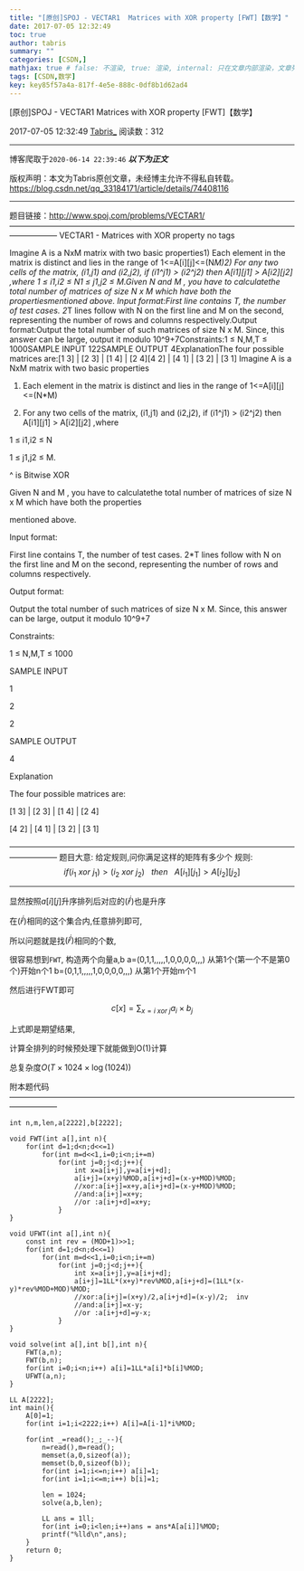 ```yaml
---
title: "[原创]SPOJ - VECTAR1  Matrices with XOR property [FWT]【数学】"
date: 2017-07-05 12:32:49
toc: true
author: tabris
summary: ""
categories: [CSDN,]
mathjax: true # false: 不渲染, true: 渲染, internal: 只在文章内部渲染，文章列表中不渲染
tags: [CSDN,数学]
key: key85f57a4a-817f-4e5e-888c-0df8b1d62ad4
---
```


[原创]SPOJ - VECTAR1  Matrices with XOR property [FWT]【数学】

2017-07-05 12:32:49  [Tabris_](https://me.csdn.net/qq_33184171) 阅读数：312

---

博客爬取于`2020-06-14 22:39:46`
***以下为正文***

版权声明：本文为Tabris原创文章，未经博主允许不得私自转载。
https://blog.csdn.net/qq_33184171/article/details/74408116

<!-- more -->

---

题目链接：http://www.spoj.com/problems/VECTAR1/
——————————————————————————————————————————
VECTAR1 - Matrices with XOR property
no tags


Imagine A is a NxM matrix with two basic properties1) Each element in the matrix is distinct and lies in the range of 1<=A[i][j]<=(N*M)2) For any two cells of the matrix, (i1,j1) and (i2,j2), if (i1^j1) > (i2^j2) then A[i1][j1] > A[i2][j2] ,where 1 ≤ i1,i2 ≤ N1 ≤ j1,j2 ≤ M.Given N and M , you have to calculatethe total number of matrices of size N x M which have both the propertiesmentioned above.  Input format:First line contains T, the number of test cases. 2*T lines follow with N on the first line and M on the second, representing the number of rows and columns respectively.Output format:Output the total number of such matrices of size N x M. Since, this answer can be large, output it modulo 10^9+7Constraints:1 ≤ N,M,T ≤ 1000SAMPLE INPUT 122SAMPLE OUTPUT 4ExplanationThe four possible matrices are:[1 3] | [2 3] | [1 4] | [2 4][4 2] | [4 1] | [3 2] | [3 1]
Imagine A is a NxM matrix with two basic properties



1) Each element in the matrix is distinct and lies in the range of 1<=A[i][j]<=(N*M)

2) For any two cells of the matrix, (i1,j1) and (i2,j2), if (i1^j1) > (i2^j2) then A[i1][j1] > A[i2][j2] ,where

1 ≤ i1,i2 ≤ N

1 ≤ j1,j2 ≤ M.

^ is Bitwise XOR



Given N and M , you have to calculatethe total number of matrices of size N x M which have both the properties

mentioned above.



Input format:

First line contains T, the number of test cases. 2*T lines follow with N on the first line and M on the second, representing the number of rows and columns respectively.



Output format:

Output the total number of such matrices of size N x M. Since, this answer can be large, output it modulo 10^9+7



Constraints:

1 ≤ N,M,T ≤ 1000



SAMPLE INPUT

1

2

2

SAMPLE OUTPUT

4

Explanation

The four possible matrices are:

[1 3] | [2 3] | [1 4] | [2 4]

[4 2] | [4 1] | [3 2] | [3 1]

——————————————————————————————————————————
题目大意:
给定规则,问你满足这样的矩阵有多少个
规则:
$$ if (i_1 \ xor\  j_1) > ( i_2 \ xor\  j_2 )\ \ \  then\ \ \ A[i_1][j_1] > A[i_2][j_2] $$

----

显然按照$a[i][j]$升序排列后对应的$(i^j)$也是升序

在$(i^j)$相同的这个集合内,任意排列即可,

所以问题就是找$(i^j)$相同的个数,

很容易想到`FWT`,
构造两个向量a,b
a=(0,1,1,,,,,1,0,0,0,0,,,) 从第1个(第一个不是第0个)开始n个1
b=(0,1,1,,,,,1,0,0,0,0,,,) 从第1个开始m个1

然后进行FWT即可

$$ c[x]= \displaystyle \sum_{x=i\ xor\ j}a_i \times b_j $$

上式即是期望结果,

计算全排列的时候预处理下就能做到O(1)计算

总复杂度$O(T\times 1024\times \log{(1024)})$

附本题代码
——————————————————————————————————————————
```
int n,m,len,a[2222],b[2222];

void FWT(int a[],int n){
    for(int d=1;d<n;d<<=1)
        for(int m=d<<1,i=0;i<n;i+=m)
            for(int j=0;j<d;j++){
                int x=a[i+j],y=a[i+j+d];
                a[i+j]=(x+y)%MOD,a[i+j+d]=(x-y+MOD)%MOD;
                //xor:a[i+j]=x+y,a[i+j+d]=(x-y+MOD)%MOD;
                //and:a[i+j]=x+y;
                //or :a[i+j+d]=x+y;
            }
}

void UFWT(int a[],int n){
    const int rev = (MOD+1)>>1;
    for(int d=1;d<n;d<<=1)
        for(int m=d<<1,i=0;i<n;i+=m)
            for(int j=0;j<d;j++){
                int x=a[i+j],y=a[i+j+d];
                a[i+j]=1LL*(x+y)*rev%MOD,a[i+j+d]=(1LL*(x-y)*rev%MOD+MOD)%MOD;
                //xor:a[i+j]=(x+y)/2,a[i+j+d]=(x-y)/2;  inv
                //and:a[i+j]=x-y;
                //or :a[i+j+d]=y-x;
            }
}

void solve(int a[],int b[],int n){
    FWT(a,n);
    FWT(b,n);
    for(int i=0;i<n;i++) a[i]=1LL*a[i]*b[i]%MOD;
    UFWT(a,n);
}

LL A[2222];
int main(){
    A[0]=1;
    for(int i=1;i<2222;i++) A[i]=A[i-1]*i%MOD;

    for(int _=read();_;_--){
        n=read(),m=read();
        memset(a,0,sizeof(a));
        memset(b,0,sizeof(b));
        for(int i=1;i<=n;i++) a[i]=1;
        for(int i=1;i<=m;i++) b[i]=1;

        len = 1024;
        solve(a,b,len);

        LL ans = 1ll;
        for(int i=0;i<len;i++)ans = ans*A[a[i]]%MOD;
        printf("%lld\n",ans);
    }
    return 0;
}
```
